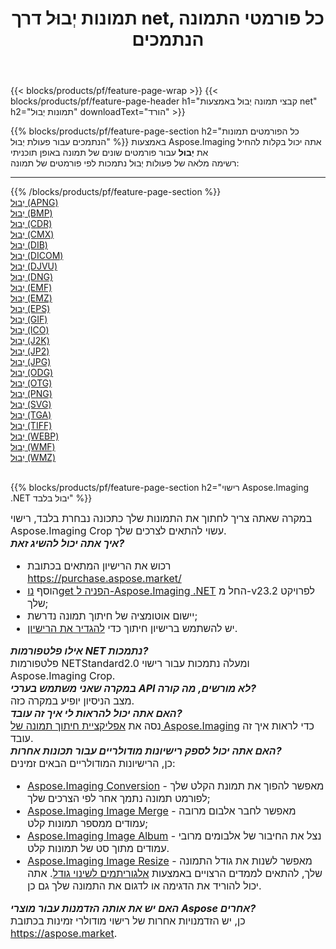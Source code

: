 ﻿---
title: תמונות יְבוּל דרך net, כל פורמטי התמונה הנתמכים 
weight: 3920
url: /he/net/crop 
lang: he
langdirlevel: 2
locales: zh-hans,ja,it,ru,de,es,fr,nl,id,lt,pl,pt,vi,tr,ko,zh-hant,ar,hi,th,sv,cs,uk,he
description: באמצעות Aspose.Imaging תוכל בקלות יְבוּל תמונות באמצעות net
---

{{< blocks/products/pf/feature-page-wrap >}}
{{< blocks/products/pf/feature-page-header h1="קבצי תמונה יְבוּל באמצעות net" h2="תמונות יְבוּל" downloadText="הורד" >}}


{{% blocks/products/pf/feature-page-section  h2="כל הפורמטים  תמונות הנתמכים עבור פעולת יְבוּל" %}}
באמצעות Aspose.Imaging אתה יכול בקלות להחיל את **יְבוּל** עבור פורמטים שונים של תמונה באופן תוכניתי
<br/>
רשימה מלאה של פעולות יְבוּל נתמכות לפי פורמטים של תמונה:
<hr/>
{{% /blocks/products/pf/feature-page-section %}}
<div class="container-fluid productfamilypage bg-gray">
    <div class="convertypes bg-gray agp-content section">
        <div class="container">
		<div class="row other-converters">
		    <div class='col-md-2 other-converter remove-lp remove-rp'><a href="/imaging/he/net/crop/apng" >יְבוּל (APNG)</a></div><div class='col-md-2 other-converter remove-lp remove-rp'><a href="/imaging/he/net/crop/bmp" >יְבוּל (BMP)</a></div><div class='col-md-2 other-converter remove-lp remove-rp'><a href="/imaging/he/net/crop/cdr" >יְבוּל (CDR)</a></div><div class='col-md-2 other-converter remove-lp remove-rp'><a href="/imaging/he/net/crop/cmx" >יְבוּל (CMX)</a></div><div class='col-md-2 other-converter remove-lp remove-rp'><a href="/imaging/he/net/crop/dib" >יְבוּל (DIB)</a></div><div class='col-md-2 other-converter remove-lp remove-rp'><a href="/imaging/he/net/crop/dicom" >יְבוּל (DICOM)</a></div><div class='col-md-2 other-converter remove-lp remove-rp'><a href="/imaging/he/net/crop/djvu" >יְבוּל (DJVU)</a></div><div class='col-md-2 other-converter remove-lp remove-rp'><a href="/imaging/he/net/crop/dng" >יְבוּל (DNG)</a></div><div class='col-md-2 other-converter remove-lp remove-rp'><a href="/imaging/he/net/crop/emf" >יְבוּל (EMF)</a></div><div class='col-md-2 other-converter remove-lp remove-rp'><a href="/imaging/he/net/crop/emz" >יְבוּל (EMZ)</a></div><div class='col-md-2 other-converter remove-lp remove-rp'><a href="/imaging/he/net/crop/eps" >יְבוּל (EPS)</a></div><div class='col-md-2 other-converter remove-lp remove-rp'><a href="/imaging/he/net/crop/gif" >יְבוּל (GIF)</a></div><div class='col-md-2 other-converter remove-lp remove-rp'><a href="/imaging/he/net/crop/ico" >יְבוּל (ICO)</a></div><div class='col-md-2 other-converter remove-lp remove-rp'><a href="/imaging/he/net/crop/j2k" >יְבוּל (J2K)</a></div><div class='col-md-2 other-converter remove-lp remove-rp'><a href="/imaging/he/net/crop/jp2" >יְבוּל (JP2)</a></div><div class='col-md-2 other-converter remove-lp remove-rp'><a href="/imaging/he/net/crop/jpg" >יְבוּל (JPG)</a></div><div class='col-md-2 other-converter remove-lp remove-rp'><a href="/imaging/he/net/crop/odg" >יְבוּל (ODG)</a></div><div class='col-md-2 other-converter remove-lp remove-rp'><a href="/imaging/he/net/crop/otg" >יְבוּל (OTG)</a></div><div class='col-md-2 other-converter remove-lp remove-rp'><a href="/imaging/he/net/crop/png" >יְבוּל (PNG)</a></div><div class='col-md-2 other-converter remove-lp remove-rp'><a href="/imaging/he/net/crop/svg" >יְבוּל (SVG)</a></div><div class='col-md-2 other-converter remove-lp remove-rp'><a href="/imaging/he/net/crop/tga" >יְבוּל (TGA)</a></div><div class='col-md-2 other-converter remove-lp remove-rp'><a href="/imaging/he/net/crop/tiff" >יְבוּל (TIFF)</a></div><div class='col-md-2 other-converter remove-lp remove-rp'><a href="/imaging/he/net/crop/webp" >יְבוּל (WEBP)</a></div><div class='col-md-2 other-converter remove-lp remove-rp'><a href="/imaging/he/net/crop/wmf" >יְבוּל (WMF)</a></div><div class='col-md-2 other-converter remove-lp remove-rp'><a href="/imaging/he/net/crop/wmz" >יְבוּל (WMZ)</a></div>
                </div>
        </div>
    </div>
</div>
<br/>

{{% blocks/products/pf/feature-page-section  h2="רישוי Aspose.Imaging .NET יבול בלבד" %}}
<div style="font-size:16px;">
במקרה שאתה צריך לחתוך את התמונות שלך כתכונה נבחרת בלבד, רישוי Aspose.Imaging Crop עשוי להתאים לצרכים שלך. <br/>
<i><b>איך אתה יכול להשיג זאת?</b></i>
<ul>
<li>
רכוש את הרישיון המתאים בכתובת <a href="https://purchase.aspose.market/">https://purchase.aspose.market/</a>
</li>
<li>
הוסף <a href="https://www.nuget.org/packages/Aspose.Imaging">נוget הפניה ל-Aspose.Imaging .NET</a> החל מ-v23.2 לפרויקט שלך;
</li>
<li>
יישום אוטומציה של חיתוך תמונה נדרשת;
</li>
<li>
יש להשתמש ברישיון חיתוך כדי <a href="https://docs.aspose.com/imaging/net/licensing/">להגדיר את הרישיון</a>.
</li>
</ul>
<i><b>אילו פלטפורמות NET נתמכות?</b></i> <br/>
פלטפורמות NETStandard2.0 ומעלה נתמכות עבור רישוי Aspose.Imaging Crop.<br/>
<i><b>במקרה שאני משתמש בערכי API לא מורשים, מה קורה?</b></i><br/>
מצב הניסיון יופיע במקרה כזה.<br/>
<i><b>האם אתה יכול להראות לי איך זה עובד?</b></i><br/>
נסה את <a href="https://products.aspose.app/imaging/he/image-crop/">אפליקציית חיתוך תמונה של Aspose.Imaging</a> כדי לראות איך זה עובד.<br/>
<i><b>האם אתה יכול לספק רישיונות מודולריים עבור תכונות אחרות?</b></i><br/>
כן, הרישיונות המודולריים הבאים זמינים:<br/>
<ul>
<li>
<a href="https://products.aspose.com/imaging/he/net/conversion/">Aspose.Imaging Conversion</a> - מאפשר להפוך את תמונת הקלט שלך לפורמט תמונה נתמך אחר לפי הצרכים שלך;
</li>
<li>
<a href="https://products.aspose.com/imaging/he/net/merge/">Aspose.Imaging Image Merge</a> - מאפשר לחבר אלבום מרובה עמודים ממספר תמונות קלט;
</li>
<li>
<a href="https://products.aspose.com/imaging/he/net/merge/">Aspose.Imaging Image Album</a> - נצל את החיבור של אלבומים מרובי עמודים מתוך סט של תמונות קלט.
</li>
<li>
<a href="https://products.aspose.com/imaging/he/net/resize/">Aspose.Imaging Image Resize</a> - מאפשר לשנות את גודל התמונה שלך, להתאים לממדים הרצויים באמצעות <a נתמך href="https://reference.aspose.com/imaging/net/aspose.imaging/resizetype/">אלגוריתמים לשינוי גודל</a>. אתה יכול להוריד את הדגימה או לדגום את התמונה שלך גם כן.
</li>
</ul>
<i><b>האם יש את אותה הזדמנות עבור מוצרי Aspose אחרים?</b></i><br/>
כן, יש הזדמנויות אחרות של רישוי מודולרי זמינות בכתובת <a href="https://aspose.market">https://aspose.market</a>.
</div>
<br/>
